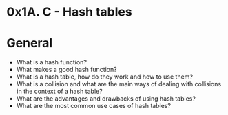 # 0x1A. C - Hash tables

# General
- What is a hash function?
- What makes a good hash function?
- What is a hash table, how do they work and how to use them?
- What is a collision and what are the main ways of dealing with collisions in the context of a hash table?
- What are the advantages and drawbacks of using hash tables?
- What are the most common use cases of hash tables?
